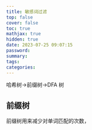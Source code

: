 ```yaml
---
title: 敏感词过滤
top: false
cover: false
toc: true
mathjax: true
hidden: true
date: 2023-07-25 09:07:15
password:
summary:
tags:
categories:
---
```


哈希树->前缀树->DFA 树

## 前缀树

前缀树用来减少对单词匹配的次数，
